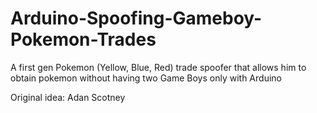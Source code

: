 Arduino-Spoofing-Gameboy-Pokemon-Trades
=======================================

A first gen Pokemon (Yellow, Blue, Red) trade spoofer that allows him to obtain pokemon without having two Game Boys only with Arduino



Original idea: Adan Scotney